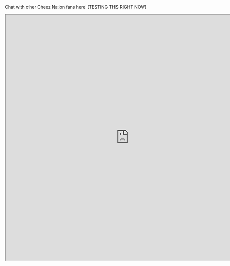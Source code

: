 Chat with other Cheez Nation fans here! (TESTING THIS RIGHT NOW)

<iframe src="https://chitchatter.im/public/CHEEZNATIONCHEEZNATIONnjdvfwjdfifewn?embed=1" allow="camera;microphone;display-capture;fullscreen" width="800" height="800" />

